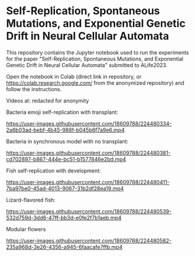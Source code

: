 # Self-Replication, Spontaneous Mutations, and Exponential Genetic Drift in Neural Cellular Automata

This repository contains the Jupyter notebook used to run the experiments for the paper "Self-Replication, Spontaneous Mutations, and Exponential Genetic Drift in Neural Cellular Automata" submitted to ALife2023.

Open the notebook in Colab (direct link in repository, or https://colab.research.google.com/ from the anonymized repository) and follow the instructions.

Videos at: redacted for anonymity

Bacteria emoji self-replication with transplant:

https://user-images.githubusercontent.com/18609788/224480334-2a6b03ad-bebf-4b45-988f-b045b6f7a9e6.mp4


Bacteria in synchronous model with no transplant:

https://user-images.githubusercontent.com/18609788/224480381-cd702897-b867-444e-bc51-b1577846e2bd.mp4


Fish self-replication with development:

https://user-images.githubusercontent.com/18609788/224480411-7ba97be0-45ad-4013-9067-31b2df28ea19.mp4


Lizard-flavored fish:

https://user-images.githubusercontent.com/18609788/224480539-532d759d-3dd6-47ff-bb3d-e0fe2f7b1aeb.mp4

Modular flowers

https://user-images.githubusercontent.com/18609788/224480582-235a968d-3e26-4356-a945-6faacafe7ffb.mp4





